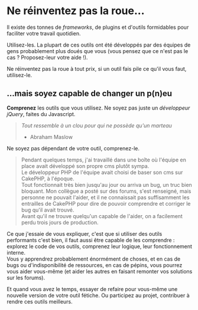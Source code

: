 # Ne réinventez pas la roue...

Il existe des tonnes de *frameworks*, de plugins et d'outils formidables pour faciliter votre travail quotidien.

Utilisez-les. La plupart de ces outils ont été développés par des équipes de gens probablement plus doués que vous (vous pensez que ce n'est pas le cas ? Proposez-leur votre aide !).

Ne réinventez pas la roue à tout prix, si un outil fais pile ce qu'il vous faut, utilisez-le.

## ...mais soyez capable de changer un p(n)eu

**Comprenez** les outils que vous utilisez. Ne soyez pas juste un *développeur jQuery*, faites du Javascript. 

> *Tout ressemble à un clou pour qui ne possède qu'un marteau*  
> - Abraham Maslow

Ne soyez pas dépendant de votre outil, comprenez-le.

> Pendant quelques temps, j'ai travaillé dans une boîte où l'équipe en place avait développé son propre cms plutôt sympa.  
> Le développeur PHP de l'équipe avait choisi de baser son cms sur CakePHP, à l'époque.  
> Tout fonctionnait très bien jusqu'au jour ou arriva un bug, un truc bien bloquant. Mon collègue a posté sur des forums, s'est renseigné, mais personne ne pouvait l'aider, et il ne connaissait pas suffisamment les entrailles de CakePHP pour dire de pouvoir comprendre et corriger le bug qu'il avait trouvé.  
> Avant qu'il ne trouve quelqu'un capable de l'aider, on a facilement perdu trois jours de production.

Ce que j'essaie de vous expliquer, c'est que si utiliser des outils performants c'est bien, il faut aussi être capable de les comprendre : explorez le code de vos outils, comprenez leur logique, leur fonctionnement interne.  
Vous y apprendrez probablement énormément de choses, et en cas de bugs ou d'indisponibilité de ressources, en cas de pépins, vous pourrez vous aider vous-même (et aider les autres en faisant remonter vos solutions sur les forums).

Et quand vous avez le temps, essayer de refaire pour vous-même une nouvelle version de votre outil fétiche. Ou participez au projet, contribuer à rendre ces outils meilleurs.
